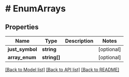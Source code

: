 # # EnumArrays

## Properties

Name | Type | Description | Notes
------------ | ------------- | ------------- | -------------
**just_symbol** | **string** |  | [optional]
**array_enum** | **string[]** |  | [optional]

[[Back to Model list]](../../README.md#models) [[Back to API list]](../../README.md#endpoints) [[Back to README]](../../README.md)
